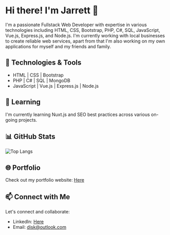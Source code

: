 # Hi there! I'm Jarrett 👋

I'm a passionate Fullstack Web Developer with expertise in various technologies including HTML, CSS, Bootstrap, PHP, C#, SQL, JavaScript, Vue.js, Express.js, and Node.js. I'm currently working with local businesses to create reliable web services, apart from that I'm also working on my own applications for myself and my friends and family.
## 🔧 Technologies & Tools

- HTML | CSS | Bootstrap
- PHP | C# | SQL | MongoDB
- JavaScript | Vue.js | Express.js | Node.js

## 🌱 Learning

I'm currently learning Nuxt.js and SEO best practices across various on-going projects.

## 📊 GitHub Stats

![Top Langs](https://github-readme-stats.vercel.app/api/top-langs/?username=jarrettcameron&layout=compact&theme=dark)

## 🌐 Portfolio

Check out my portfolio website: [Here](https://jarrettcameron.com)

## 📫 Connect with Me

Let's connect and collaborate:

- LinkedIn: [Here](https://www.linkedin.com/in/jarrett-cameron/)
- Email: disk@outlook.com
